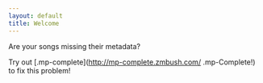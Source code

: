 ```yaml
---
layout: default
title: Welcome
---
```

Are your songs missing their metadata? 

Try out [.mp-complete](http://mp-complete.zmbush.com/ .mp-Complete!) to fix this problem!

